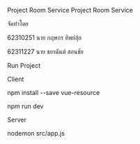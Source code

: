 Project Room Service
Project Room Service

จัดทำโดย

62310251 นาย กฤษกร ทิพย์ลุ้ย

62311227 นาย ชยานันต์ สอนชัย

Run Project

Client

npm install --save vue-resource

npm run dev

Server

nodemon src/app.js
